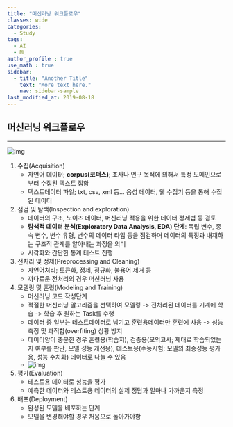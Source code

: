 ```yaml
---
title: "머신러닝 워크플로우"
classes: wide
categories:
  - Study
tags:
  - AI
  - ML
author_profile : true
use_math : true
sidebar:
  - title: "Another Title"
    text: "More text here."
    nav: sidebar-sample
last_modified_at: 2019-08-18
---
```


## 머신러닝 워크플로우

------

![img](https://wikidocs.net/images/page/31947/%EB%A8%B8%EC%8B%A0_%EB%9F%AC%EB%8B%9D_%EC%9B%8C%ED%81%AC%ED%94%8C%EB%A1%9C%EC%9A%B0.PNG)

1. 수집(Acquisition)
   - 자연어 데이터; **corpus(코퍼스)**; 조사나 연구 목적에 의해서 특정 도메인으로부터 수집된 텍스트 집합
   - 텍스트데이터 파일; txt, csv, xml 등... 음성 데이터, 웹 수집기 등을 통해 수집된 데이터
2. 점검 및 탐색(Inspection and exploration)
   - 데이터의 구조, 노이즈 데이터, 머신러닝 적용을 위한 데이터 정제법 등 검토
   - **탐색적 데이터 분석(Exploratory Data Analysis, EDA) 단계**: 독립 변수, 종속 변수, 변수 유형, 변수의 데이터 타입 등을 점검하며 데이터의 특징과 내재하는 구조적 관계를 알아내는 과정을 의미
   - 시각화와 간단한 통계 테스트 진행
3. 전처리 및 정제(Preprocessing and Cleaning)
   - 자연어처리; 토큰화, 정제, 정규화, 불용어 제거 등
   - 까다로운 전처리의 경우 머신러닝 사용
4. 모델링 및 훈련(Modeling and Training)
   - 머신러닝 코드 작성단계
   - 적절한 머신러닝 알고리즘을 선택하여 모델링 -> 전처리된 데이터를 기계에 학습 -> 학습 후 원하는 Task를 수행
   - 데이터 중 일부는 테스트데이터로 남기고 훈련용데이터만 훈련에 사용 -> 성능측정 및 과적합(overfiting) 상황 방지
   - 데이터양이 충분한 경우 훈련용(학습지), 검증용(모의고사; 제대로 학습되었는지 여부를 판단, 모델 성능 개선용), 테스트용(수능시험; 모델의 최종성능 평가용, 성능 수치화) 데이터로 나눌 수 있음
   - ![img](https://wikidocs.net/images/page/31947/%EB%8D%B0%EC%9D%B4%ED%84%B0.PNG)
5. 평가(Evaluation)
   - 테스트용 데이터로 성능을 평가
   - 예측한 데이터와 테스트용 데이터의 실제 정답과 얼마나 가까운지 측정
6. 배포(Deployment)
   - 완성된 모델을 배포하는 단계
   - 모델을 변경해야할 경우 처음으로 돌아가야함